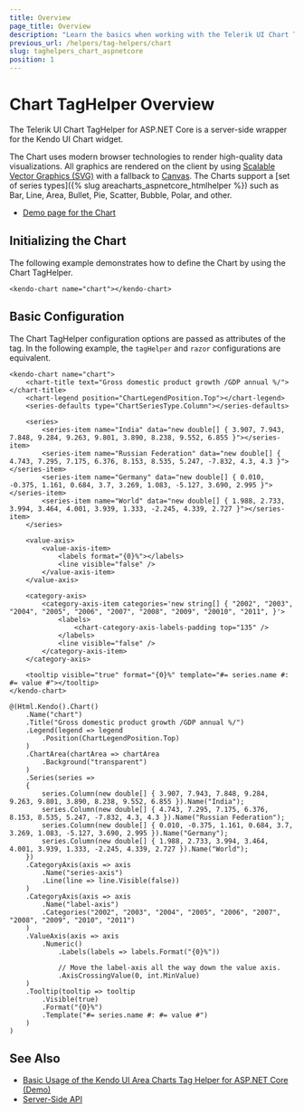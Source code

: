 ```yaml
---
title: Overview
page_title: Overview
description: "Learn the basics when working with the Telerik UI Chart TagHelper for ASP.NET Core (MVC 6 or ASP.NET Core MVC)."
previous_url: /helpers/tag-helpers/chart
slug: taghelpers_chart_aspnetcore
position: 1
---
```


# Chart TagHelper Overview

The Telerik UI Chart TagHelper for ASP.NET Core is a server-side wrapper for the Kendo UI Chart widget.

The Chart uses modern browser technologies to render high-quality data visualizations. All graphics are rendered on the client by using [Scalable Vector Graphics (SVG)](https://en.wikipedia.org/wiki/Scalable_Vector_Graphics) with a fallback to [Canvas](http://www.canvasgfx.com/). The Charts support a [set of series types]({% slug areacharts_aspnetcore_htmlhelper %}) such as Bar, Line, Area, Bullet, Pie, Scatter, Bubble, Polar, and other.

* [Demo page for the Chart](https://demos.telerik.com/aspnet-core/area-charts/tag-helper)

## Initializing the Chart

The following example demonstrates how to define the Chart by using the Chart TagHelper.

    <kendo-chart name="chart"></kendo-chart>

## Basic Configuration

The Chart TagHelper configuration options are passed as attributes of the tag. In the following example, the `tagHelper` and `razor` configurations are equivalent.

```tagHelper
<kendo-chart name="chart">
    <chart-title text="Gross domestic product growth /GDP annual %/"></chart-title>
    <chart-legend position="ChartLegendPosition.Top"></chart-legend>
    <series-defaults type="ChartSeriesType.Column"></series-defaults>

    <series>
        <series-item name="India" data="new double[] { 3.907, 7.943, 7.848, 9.284, 9.263, 9.801, 3.890, 8.238, 9.552, 6.855 }"></series-item>
        <series-item name="Russian Federation" data="new double[] { 4.743, 7.295, 7.175, 6.376, 8.153, 8.535, 5.247, -7.832, 4.3, 4.3 }"></series-item>
        <series-item name="Germany" data="new double[] { 0.010, -0.375, 1.161, 0.684, 3.7, 3.269, 1.083, -5.127, 3.690, 2.995 }"></series-item>
        <series-item name="World" data="new double[] { 1.988, 2.733, 3.994, 3.464, 4.001, 3.939, 1.333, -2.245, 4.339, 2.727 }"></series-item>
    </series>

    <value-axis>
        <value-axis-item>
            <labels format="{0}%"></labels>
            <line visible="false" />
        </value-axis-item>
    </value-axis>

    <category-axis>
        <category-axis-item categories='new string[] { "2002", "2003", "2004", "2005", "2006", "2007", "2008", "2009", "20010", "2011", }'>
            <labels>
                <chart-category-axis-labels-padding top="135" />
            </labels>
            <line visible="false" />
        </category-axis-item>
    </category-axis>

    <tooltip visible="true" format="{0}%" template="#= series.name #: #= value #"></tooltip>
</kendo-chart>
```
```cshtml
@(Html.Kendo().Chart()
    .Name("chart")
    .Title("Gross domestic product growth /GDP annual %/")
    .Legend(legend => legend
        .Position(ChartLegendPosition.Top)
    )
    .ChartArea(chartArea => chartArea
        .Background("transparent")
    )
    .Series(series =>
    {
        series.Column(new double[] { 3.907, 7.943, 7.848, 9.284, 9.263, 9.801, 3.890, 8.238, 9.552, 6.855 }).Name("India");
        series.Column(new double[] { 4.743, 7.295, 7.175, 6.376, 8.153, 8.535, 5.247, -7.832, 4.3, 4.3 }).Name("Russian Federation");
        series.Column(new double[] { 0.010, -0.375, 1.161, 0.684, 3.7, 3.269, 1.083, -5.127, 3.690, 2.995 }).Name("Germany");
        series.Column(new double[] { 1.988, 2.733, 3.994, 3.464, 4.001, 3.939, 1.333, -2.245, 4.339, 2.727 }).Name("World");
    })
    .CategoryAxis(axis => axis
        .Name("series-axis")
        .Line(line => line.Visible(false))
    )
    .CategoryAxis(axis => axis
        .Name("label-axis")
        .Categories("2002", "2003", "2004", "2005", "2006", "2007", "2008", "2009", "2010", "2011")
    )
    .ValueAxis(axis => axis
        .Numeric()
            .Labels(labels => labels.Format("{0}%"))

            // Move the label-axis all the way down the value axis.
            .AxisCrossingValue(0, int.MinValue)
    )
    .Tooltip(tooltip => tooltip
        .Visible(true)
        .Format("{0}%")
        .Template("#= series.name #: #= value #")
    )
)
```

## See Also

* [Basic Usage of the Kendo UI Area Charts Tag Helper for ASP.NET Core (Demo)](https://demos.telerik.com/aspnet-core/area-charts/tag-helper)
* [Server-Side API](/api/chart)
